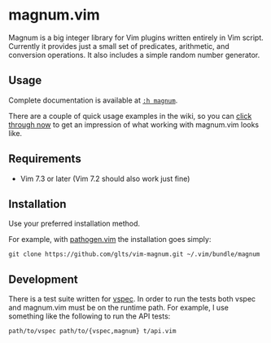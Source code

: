 magnum.vim
==========

Magnum is a big integer library for Vim plugins written entirely in Vim
script. Currently it provides just a small set of predicates,
arithmetic, and conversion operations. It also includes a simple random
number generator.

Usage
-----

Complete documentation is available at [`:h magnum`][1].

There are a couple of quick usage examples in the wiki, so you can
[click through now][2] to get an impression of what working with
magnum.vim looks like.

[1]: https://github.com/glts/vim-magnum/blob/master/doc/magnum.txt
[2]: https://github.com/glts/vim-magnum/wiki/Usage-examples

Requirements
------------

*   Vim 7.3 or later (Vim 7.2 should also work just fine)

Installation
------------

Use your preferred installation method.

For example, with [pathogen.vim][3] the installation goes simply:

    git clone https://github.com/glts/vim-magnum.git ~/.vim/bundle/magnum

[3]: http://www.vim.org/scripts/script.php?script_id=2332

Development
-----------

There is a test suite written for [vspec][4]. In order to run the tests
both vspec and magnum.vim must be on the runtime path. For example, I
use something like the following to run the API tests:

    path/to/vspec path/to/{vspec,magnum} t/api.vim

[4]: https://github.com/kana/vim-vspec
